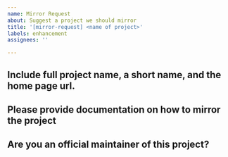 ```yaml
---
name: Mirror Request
about: Suggest a project we should mirror
title: '[mirror-request] <name of project>'
labels: enhancement
assignees: ''

---
```


## Include full project name, a short name, and the home page url.

## Please provide documentation on how to mirror the project

## Are you an official maintainer of this project?

